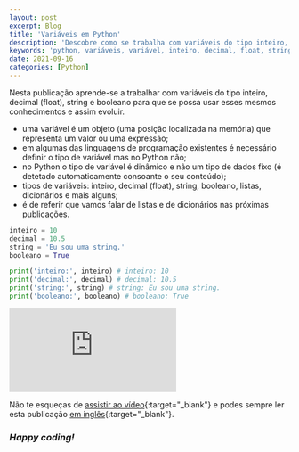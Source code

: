 ```yaml
---
layout: post
excerpt: Blog
title: 'Variáveis em Python'
description: 'Descobre como se trabalha com variáveis do tipo inteiro, decimal (float), string e booleano na linguagem de programação Python. Obtém respostas às tuas dúvidas com a teoria e os exemplos apresentados.'
keywords: 'python, variáveis, variável, inteiro, decimal, float, string, booleano, publicação'
date: 2021-09-16
categories: [Python]
---
```


Nesta publicação aprende-se a trabalhar com variáveis do tipo inteiro, decimal (float), string e booleano para que se possa usar esses mesmos conhecimentos e assim evoluir.

- uma variável é um objeto (uma posição localizada na memória) que representa um valor ou uma expressão;
- em algumas das linguagens de programação existentes é necessário definir o tipo de variável mas no Python não;
- no Python o tipo de variável é dinâmico e não um tipo de dados fixo (é detetado automaticamente consoante o seu conteúdo);
- tipos de variáveis: inteiro, decimal (float), string, booleano, listas, dicionários e mais alguns;
- é de referir que vamos falar de listas e de dicionários nas próximas publicações.

```python
inteiro = 10
decimal = 10.5
string = 'Eu sou uma string.'
booleano = True

print('inteiro:', inteiro) # inteiro: 10
print('decimal:', decimal) # decimal: 10.5
print('string:', string) # string: Eu sou uma string.
print('booleano:', booleano) # booleano: True
```

<div class="video-container">
  <iframe src="https://www.youtube.com/embed/fLeUijcIAiw" frameborder="0" allowfullscreen></iframe>
</div>

Não te esqueças de [assistir ao vídeo](https://youtu.be/fLeUijcIAiw){:target="\_blank"} e podes sempre ler esta publicação [em inglês](https://nelsonsilvadev.com/blog/variables-in-python/){:target="\_blank"}.

### _Happy coding!_
